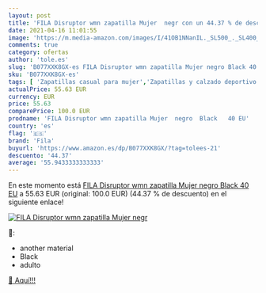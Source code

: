 ```yaml
---
layout: post
title: 'FILA Disruptor wmn zapatilla Mujer  negr con un 44.37 % de descuento'
date: 2021-04-16 11:01:55
image: 'https://m.media-amazon.com/images/I/41OB1NNanIL._SL500_._SL400_.jpg'
comments: true
category: ofertas
author: 'tole.es'
slug: 'B077XXK8GX-es FILA Disruptor wmn zapatilla Mujer negro Black 40 EU'
sku: 'B077XXK8GX-es'
tags: [ 'Zapatillas casual para mujer','Zapatillas y calzado deportivo para mujer','Zapatos','Zapatos para mujer','Zapatos y complementos','fila','zapatilla', ]
actualPrice: 55.63 EUR
currency: EUR
price: 55.63
comparePrice: 100.0 EUR
prodname: 'FILA Disruptor wmn zapatilla Mujer  negro  Black   40 EU'
country: 'es'
flag: '🇪🇸'
brand: 'Fila'
buyurl: 'https://www.amazon.es/dp/B077XXK8GX/?tag=tolees-21'
descuento: '44.37'
average: '55.9433333333333'
---
```


En este momento está [FILA Disruptor wmn zapatilla Mujer  negro  Black   40 EU](https://www.amazon.es/dp/B077XXK8GX/?tag=tolees-21) a 55.63 EUR (original: 100.0 EUR) (44.37 %  de descuento) en el siguiente enlace!

[![FILA Disruptor wmn zapatilla Mujer  negr](https://m.media-amazon.com/images/I/41OB1NNanIL._SL500_._SL400_.jpg)](https://www.amazon.es/dp/B077XXK8GX/?tag=tolees-21)

🔎:

- another material
- Black
- adulto

[🛒 Aquí!!!](https://www.amazon.es/dp/B077XXK8GX/?tag=tolees-21)

